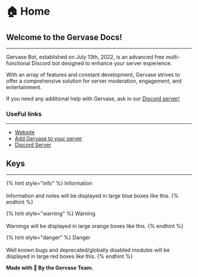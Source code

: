 # 🏠 Home

## Welcome to the Gervase Docs! <a href="#welcome-to-the-dyno-docs" id="welcome-to-the-dyno-docs"></a>

***

Gervase Bot, established on July 13th, 2022, is an advanced free multi-functional Discord bot designed to enhance your server experience.&#x20;

With an array of features and constant development, Gervase strives to offer a comprehensive solution for server moderation, engagement, and entertainment.

If you need any additional help with Gervase, ask in our [Discord server!](https://discord.gg/aumdc7rYT3)&#x20;

### UseFul links

***

* [Website](https://gervasebot.tech)
* [Add Gervase to your server](https://gervasebot.tech/invite/bot)
* [Discord Server](https://discord.gg/aumdc7rYT3)

## Keys

***

{% hint style="info" %}
Information\
\
Information and notes will be displayed in large blue boxes like this.
{% endhint %}

{% hint style="warning" %}
Warning\
\
Warnings will be displayed in large orange boxes like this.
{% endhint %}

{% hint style="danger" %}
Danger\
\
Well known bugs and deprecated/globally disabled modules will be displayed in large red boxes like this.
{% endhint %}

**Made with 💖 By the Gervase Team.**
